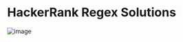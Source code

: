 # HackerRank Regex Solutions
![image](https://user-images.githubusercontent.com/121171874/209961622-a8088ea6-04bd-43d5-befa-1f239cb70997.png)
